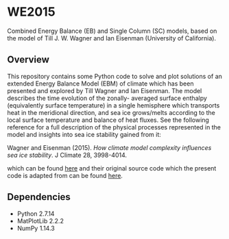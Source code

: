 # WE2015
Combined Energy Balance (EB) and Single Column (SC) models, based on the model of Till J. W. Wagner and Ian Eisenman (University of California).

## Overview

This repository contains some Python code to solve and plot solutions of an extended Energy Balance Model (EBM) of climate which has been presented and explored by Till Wagner and Ian Eisenman. The model describes the time evolution of the zonally- averaged surface enthalpy (equivalently surface temperature) in a single hemisphere which transports heat in the meridional direction, and sea ice grows/melts according to the local surface temperature and balance of heat fluxes. See the following reference for a full description of the physical processes represented in the model and insights into sea ice stability gained from it:

Wagner and Eisenman (2015). _How climate model complexity influences sea ice stability_. J Climate 28, 3998-4014.

which can be found [here](https://journals.ametsoc.org/doi/abs/10.1175/JCLI-D-14-00654.1) and their original source code which the present code is adapted from can be found [here](http://eisenman.ucsd.edu/code.html).

## Dependencies
  * Python 2.7.14
  * MatPlotLib 2.2.2
  * NumPy 1.14.3

